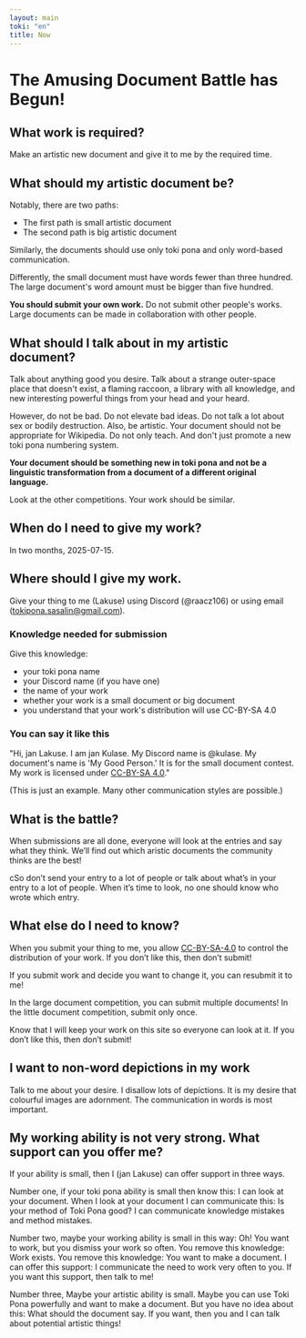 ```yaml
---
layout: main
toki: "en"
title: Now
---
```


# The Amusing Document Battle has Begun!

## What work is required?

Make an artistic new document and give it to me by the required time. 

## What should my artistic document be?

Notably, there are two paths:
- The first path is small artistic document
- The second path is big artistic document

Similarly, the documents should use only toki pona and only word-based communication. 

Differently, the small document must have words fewer than three hundred. The large document's word amount must be bigger than five hundred. 

**You should submit your own work.** Do not submit other people's works. Large documents can be made in collaboration with other people. 

## What should I talk about in my artistic document?

Talk about anything good you desire. Talk about a strange outer-space place that doesn't exist, a flaming raccoon, a library with all knowledge, and new interesting powerful things from your head and your heard. 

However, do not be bad. Do not elevate bad ideas. Do not talk a lot about sex or bodily destruction. Also, be artistic. Your document should not be appropriate for Wikipedia. Do not only teach. And don't just promote a new toki pona numbering system. 

**Your document should be something new in toki pona and not be a linguistic transformation from a document of a different original language.**

Look at the other competitions. Your work should be similar. 

## When do I need to give my work?

In two months, 2025-07-15. 

## Where should I give my work. 

Give your thing to me (Lakuse) using Discord (@raacz106) or using email (tokipona.sasalin@gmail.com).

### Knowledge needed for submission

Give this knowledge:
- your toki pona name
- your Discord name (if you have one)
- the name of your work
- whether your work is a small document or big document
- you understand that your work's distribution will use CC-BY-SA 4.0

### You can say it like this

"Hi, jan Lakuse. I am jan Kulase. My Discord name is @kulase. My document's name is 'My Good Person.' It is for the small document contest. My work is licensed under [CC-BY-SA 4.0](https://creativecommons.org/licenses/by-sa/4.0/)."

(This is just an example. Many other communication styles are possible.)

## What is the battle?

When submissions are all done, everyone will look at the entries and say what they think. We’ll find out which aristic documents the community thinks are the best!

cSo don’t send your entry to a lot of people or talk about what’s in your entry to a lot of people. When it’s time to look, no one should know who wrote which entry.

## What else do I need to know?

When you submit your thing to me, you allow [CC-BY-SA-4.0](https://creativecommons.org/licenses/by-sa/4.0/) to control the distribution of your work. If you don’t like this, then don’t submit!

If you submit work and decide you want to change it, you can resubmit it to me!

In the large document competition, you can submit multiple documents! In the little document competition, submit only once.

Know that I will keep your work on this site so everyone can look at it. If you don’t like this, then don’t submit!

## I want to non-word depictions in my work

Talk to me about your desire. I disallow lots of depictions. It is my desire that colourful images are adornment. The communication in words is most important. 


## My working ability is not very strong. What support can you offer me?

If your ability is small, then I (jan Lakuse) can offer support in three ways.

Number one, if your toki pona ability is small then know this: I can look at your document. When I look at your document I can communicate this: Is your method of Toki Pona good? I can communicate knowledge mistakes and method mistakes.

Number two, maybe your working ability is small in this way: Oh! You want to work, but you dismiss your work so often. You remove this knowledge: Work exists. You remove this knowledge: You want to make a document. I can offer this support: I communicate the need to work very often to you. If you want this support, then talk to me!

Number three, Maybe your artistic ability is small. Maybe you can use Toki Pona powerfully and want to make a document. But you have no idea about this: What should the document say. If you want, then you and I can talk about potential artistic things!
